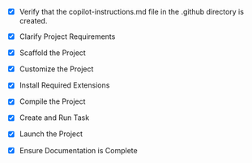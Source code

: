<!-- Use this file to provide workspace-specific custom instructions to Copilot. For more details, visit https://code.visualstudio.com/docs/copilot/copilot-customization#_use-a-githubcopilotinstructionsmd-file -->
- [x] Verify that the copilot-instructions.md file in the .github directory is created.

- [x] Clarify Project Requirements
	<!-- Project requirements: Next.js web application for distance calculation with user authentication, Google Maps API integration, SQLite database for caching, form with source/destination dropdowns, table views for distance results, and ability to add new sources/destinations -->

- [x] Scaffold the Project
	<!-- Next.js project created with TypeScript, Tailwind CSS, App Router, and src directory -->

- [x] Customize the Project
	<!-- Add authentication, database models, API routes, forms, and Google Maps integration -->

- [x] Install Required Extensions
	<!-- No extensions needed for this project -->

- [x] Compile the Project
	<!-- Dependencies installed and compilation successful -->

- [x] Create and Run Task
	<!-- Development server task created and running -->

- [x] Launch the Project
	<!-- Project launched at http://localhost:3000 -->

- [x] Ensure Documentation is Complete
	<!-- Updated README.md with comprehensive project information -->

